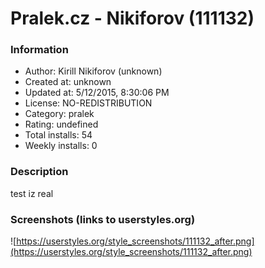 # Pralek.cz - Nikiforov (111132)

### Information
- Author: Kirill Nikiforov (unknown)
- Created at: unknown
- Updated at: 5/12/2015, 8:30:06 PM
- License: NO-REDISTRIBUTION
- Category: pralek
- Rating: undefined
- Total installs: 54
- Weekly installs: 0


### Description
test iz real


### Screenshots (links to userstyles.org)
![https://userstyles.org/style_screenshots/111132_after.png](https://userstyles.org/style_screenshots/111132_after.png)


